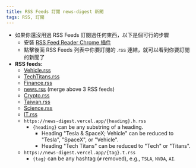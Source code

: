 ```yaml
---
title: RSS Feeds 訂閱 news-digest 新聞
tags: RSS, 訂閱
---
```


- 如果你還沒用過 RSS Feeds 訂閱過任何東西，以下是個可行的步驟
  - 安裝 [RSS Feed Reader Chrome 插件](https://chrome.google.com/webstore/detail/rss-feed-reader/pnjaodmkngahhkoihejjehlcdlnohgmp)
  - 點擊後面 RSS Feeds 列表中你要訂閱的 .rss 連結，就可以看到你要訂閱的新聞了
- **RSS feeds:**
  - [Vehicle.rss](https://news-digest.vercel.app/Vehicle.rss)
  - [TechTitans.rss](https://news-digest.vercel.app/TechTitans.rss)
  - [Finance.rss](https://news-digest.vercel.app/Finance.rss)
  - [news.rss](https://news-digest.vercel.app/news.rss) (merge above 3 RSS feeds)
  - [Crypto.rss](https://news-digest.vercel.app/Crypto.rss)
  - [Taiwan.rss](https://news-digest.vercel.app/Taiwan.rss)
  - [Science.rss](https://news-digest.vercel.app/Science.rss)
  - [IT.rss](https://news-digest.vercel.app/IT.rss)
  - `https://news-digest.vercel.app/{heading}.h.rss`
     - `{heading}` can be any substring of a heading.
       - Heading "Tesla & SpaceX; Vehicle" can be reduced to "Tesla", "SpaceX", or "Vehicle".
       - Heading "Tech Titans" can be reduced to "Tech" or "Titans".
  - `https://news-digest.vercel.app/{tag}.t.rss`
    - `{tag}` can be any hashtag (`#` removed), e.g., `TSLA`, `NVDA`, `AI`.

